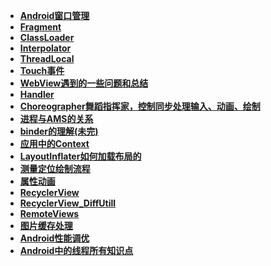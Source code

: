 
- **[Android窗口管理](window_manager.md)**
- **[Fragment](fragment.md)**
- **[ClassLoader](classloader.md)**
- **[Interpolator](Interpolator.md)**
- **[ThreadLocal](threadlocal.md)**
- **[Touch事件](TouchEvent.md)**
- **[WebView遇到的一些问题和总结](webView.md)**
- **[Handler](handler.md)**
- **[Choreographer舞蹈指挥家，控制同步处理输入、动画、绘制](choreographer.md)**
- **[进程与AMS的关系](ams.md)**
- **[binder的理解(未完)](binder.md)**
- **[应用中的Context](context.md)**
- **[LayoutInflater如何加载布局的](layoutinflater.md)**
- **[测量定位绘制流程](measure_layout_draw.md)**
- **[属性动画](objectanimator.md)**
- **[RecyclerView](recyclerview.md)**
- **[RecyclerView_DiffUtill](recyclerview_diffutil.md)**
- **[RemoteViews](remoteviews.md)**
- **[图片缓存处理](image.md)**
- **[Android性能调优](performance.md)**
- **[Android中的线程所有知识点](android_thread.md)**